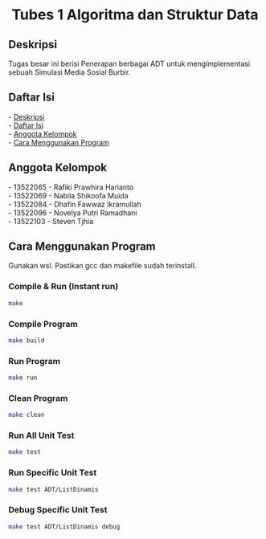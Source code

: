 <h1 align="center">Tubes 1 Algoritma dan Struktur Data</h1>

<h2 id="description">Deskripsi</h2>
Tugas besar ini berisi Penerapan berbagai ADT untuk mengimplementasi sebuah Simulasi Media Sosial Burbir.

<h2 id="table-of-contents">Daftar Isi</h2>
- <a href="#description">Deskripsi</a><br/>
- <a href="#table-of-contents">Daftar Isi</a><br/>
- <a href="#member">Anggota Kelompok</a><br/>
- <a href="#how-to-run">Cara Menggunakan Program</a><br/>

<h2 id="member">Anggota Kelompok</h2>
- 13522065 - Rafiki Prawhira Harianto<br/>
- 13522069 - Nabila Shikoofa Muida<br/>
- 13522084 - Dhafin Fawwaz Ikramullah<br/>
- 13522096 - Novelya Putri Ramadhani<br/>
- 13522103 - Steven Tjhia<br/>

<h2 id="how-to-run">Cara Menggunakan Program</h2>
Gunakan wsl. Pastikan gcc dan makefile sudah terinstall.

### Compile & Run (Instant run)
```bash
make
```

### Compile Program
```bash
make build
```

### Run Program
```bash
make run
```

### Clean Program
```bash
make clean
```

### Run All Unit Test
```bash
make test
```

### Run Specific Unit Test
```bash
make test ADT/ListDinamis
```

### Debug Specific Unit Test
```bash
make test ADT/ListDinamis debug
```